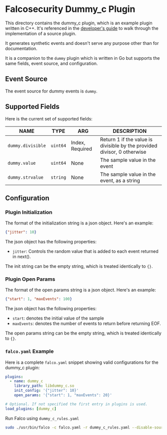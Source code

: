 # Falcosecurity Dummy_c Plugin

This directory contains the dummy_c plugin, which is an example plugin written in C++. It's referenced in the [developer's guide](https://falco.org/docs/plugins/developers_guide/) to walk through the implementation of a source plugin.

It generates synthetic events and doesn't serve any purpose other than for documentation.

It is a companion to the `dummy` plugin which is written in Go but supports the same fields, event source, and configuration.

## Event Source

The event source for dummy events is `dummy`.

## Supported Fields

Here is the current set of supported fields:

<!-- README-PLUGIN-FIELDS -->
|       NAME        |   TYPE   |       ARG       |                               DESCRIPTION                               |
|-------------------|----------|-----------------|-------------------------------------------------------------------------|
| `dummy.divisible` | `uint64` | Index, Required | Return 1 if the value is divisible by the provided divisor, 0 otherwise |
| `dummy.value`     | `uint64` | None            | The sample value in the event                                           |
| `dummy.strvalue`  | `string` | None            | The sample value in the event, as a string                              |
<!-- /README-PLUGIN-FIELDS -->

## Configuration

### Plugin Initialization

The format of the initialization string is a json object. Here's an example:

```json
{"jitter": 10}
```

The json object has the following properties:

* `jitter`: Controls the random value that is added to each event returned in next().

The init string can be the empty string, which is treated identically to `{}`.

### Plugin Open Params

The format of the open params string is a json object. Here's an example:

```json
{"start": 1, "maxEvents": 100}
```

The json object has the following properties:
* `start`: denotes the initial value of the sample
* `maxEvents`: denotes the number of events to return before returning EOF.

The open params string can be the empty string, which is treated identically to `{}`.

### `falco.yaml` Example

Here is a complete `falco.yaml` snippet showing valid configurations for the dummy_c plugin:

```yaml
plugins:
  - name: dummy_c
    library_path: libdummy_c.so
    init_config: '{"jitter": 10}'
    open_params: '{"start": 1, "maxEvents": 20}'

# Optional. If not specified the first entry in plugins is used.
load_plugins: [dummy_c]
```

Run Falco using `dummy_c_rules.yaml`

```bash
sudo ./usr/bin/falco -c falco.yaml -r dummy_c_rules.yaml --disable-source=syscall
```
